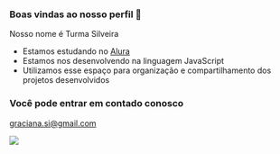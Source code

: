 ### Boas vindas ao nosso perfil 💙

Nosso nome é Turma Silveira

- Estamos estudando no [Alura](https:alura.com.br) 
- Estamos nos desenvolvendo na linguagem JavaScript
- Utilizamos esse espaço para organização e compartilhamento dos projetos desenvolvidos

### Você pode entrar em contado conosco

graciana.si@gmail.com

![](https://media1.tenor.com/m/rv20dFusX-QAAAAC/love.gif)
